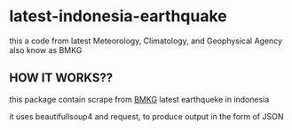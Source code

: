 # latest-indonesia-earthquake
this a code from latest Meteorology, Climatology, and Geophysical Agency also know as BMKG
## HOW IT WORKS??
this package contain scrape from [BMKG](https://www.bmkg.go.id/) latest earthqueke in indonesia 

it uses beautifullsoup4 and request, to produce output in the form of JSON